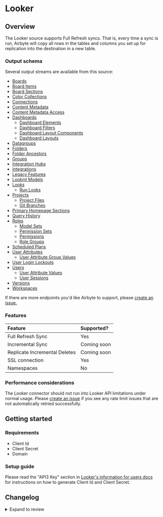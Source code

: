 # Looker

## Overview

The Looker source supports Full Refresh syncs. That is, every time a sync is run, Airbyte will copy all rows in the tables and columns you set up for replication into the destination in a new table.

### Output schema

Several output streams are available from this source:

- [Boards](https://developers.looker.com/api/explorer/4.0/methods/Board/all_boards)
- [Board Items](https://developers.looker.com/api/explorer/4.0/methods/Board/all_board_items)
- [Board Sections](https://developers.looker.com/api/explorer/4.0/methods/Board/all_board_sections)
- [Color Collections](https://docs.looker.com/reference/api-and-integration/api-reference/v4.0/color-collection#get_all_color_collections)
- [Connections](https://docs.looker.com/reference/api-and-integration/api-reference/v4.0/connection#get_all_connections)
- [Content Metadata](https://docs.looker.com/reference/api-and-integration/api-reference/v4.0/content#get_all_content_metadatas)
- [Content Metadata Access](https://docs.looker.com/reference/api-and-integration/api-reference/v4.0/content#get_all_content_metadata_accesses)
- [Dashboards](https://docs.looker.com/reference/api-and-integration/api-reference/v4.0/dashboard#get_all_dashboards)
  - [Dashboard Elements](https://docs.looker.com/reference/api-and-integration/api-reference/v4.0/dashboard#get_all_dashboardelements)
  - [Dashboard Filters](https://docs.looker.com/reference/api-and-integration/api-reference/v4.0/dashboard#get_all_dashboard_filters)
  - [Dashboard Layout Components](https://developers.looker.com/api/explorer/4.0/methods/Dashboard/dashboard_layout_dashboard_layout_components)
  - [Dashboard Layouts](https://docs.looker.com/reference/api-and-integration/api-reference/v4.0/dashboard#get_all_dashboardlayouts)
- [Datagroups](https://docs.looker.com/reference/api-and-integration/api-reference/v4.0/datagroup#get_all_datagroups)
- [Folders](https://docs.looker.com/reference/api-and-integration/api-reference/v4.0/folder#get_all_folders)
- [Folder Ancestors](https://developers.looker.com/api/explorer/4.0/methods/Folder/folder_ancestors)
- [Groups](https://docs.looker.com/reference/api-and-integration/api-reference/v4.0/group#get_all_groups)
- [Integration Hubs](https://docs.looker.com/reference/api-and-integration/api-reference/v4.0/integration#get_all_integration_hubs)
- [Integrations](https://docs.looker.com/reference/api-and-integration/api-reference/v4.0/integration#get_all_integrations)
- [Legacy Features](https://developers.looker.com/api/explorer/4.0/methods/Config/all_legacy_features)
- [Lookml Models](https://docs.looker.com/reference/api-and-integration/api-reference/v4.0/lookml-model#get_all_lookml_models)
- [Looks](https://docs.looker.com/reference/api-and-integration/api-reference/v4.0/look#get_all_looks)
  - [Run Looks](https://docs.looker.com/reference/api-and-integration/api-reference/v4.0/look#run_look)
- [Projects](https://docs.looker.com/reference/api-and-integration/api-reference/v4.0/project#get_all_projects)
  - [Project Files](https://docs.looker.com/reference/api-and-integration/api-reference/v4.0/project#get_all_project_files)
  - [Git Branches](https://docs.looker.com/reference/api-and-integration/api-reference/v4.0/project#get_all_git_branches)
- [Primary Homepage Sections](https://developers.looker.com/api/explorer/4.0/methods/Homepage/all_primary_homepage_sections)
- [Query History](https://docs.looker.com/reference/api-and-integration/api-reference/v4.0/query#run_query)
- [Roles](https://docs.looker.com/reference/api-and-integration/api-reference/v4.0/role#get_all_roles)
  - [Model Sets](https://docs.looker.com/reference/api-and-integration/api-reference/v4.0/role#get_all_model_sets)
  - [Permission Sets](https://docs.looker.com/reference/api-and-integration/api-reference/v4.0/role#get_all_permission_sets)
  - [Permissions](https://docs.looker.com/reference/api-and-integration/api-reference/v4.0/role#get_all_permissions)
  - [Role Groups](https://docs.looker.com/reference/api-and-integration/api-reference/v4.0/role#get_role_groups)
- [Scheduled Plans](https://docs.looker.com/reference/api-and-integration/api-reference/v4.0/scheduled-plan#get_all_scheduled_plans)
- [User Attributes](https://docs.looker.com/reference/api-and-integration/api-reference/v4.0/user-attribute#get_all_user_attributes)
  - [User Attribute Group Values](https://docs.looker.com/reference/api-and-integration/api-reference/v4.0/user-attribute#get_user_attribute_group_values)
- [User Login Lockouts](https://docs.looker.com/reference/api-and-integration/api-reference/v4.0/auth#get_all_user_login_lockouts)
- [Users](https://docs.looker.com/reference/api-and-integration/api-reference/v4.0/user#get_all_users)
  - [User Attribute Values](https://docs.looker.com/reference/api-and-integration/api-reference/v4.0/user#get_user_attribute_values)
  - [User Sessions](https://docs.looker.com/reference/api-and-integration/api-reference/v4.0/user#get_all_web_login_sessions)
- [Versions](https://docs.looker.com/reference/api-and-integration/api-reference/v4.0/config#get_apiversion)
- [Workspaces](https://docs.looker.com/reference/api-and-integration/api-reference/v4.0/workspace)

If there are more endpoints you'd like Airbyte to support, please [create an issue.](https://github.com/airbytehq/airbyte/issues/new/choose)

### Features

| Feature                       | Supported?  |
| :---------------------------- | :---------- |
| Full Refresh Sync             | Yes         |
| Incremental Sync              | Coming soon |
| Replicate Incremental Deletes | Coming soon |
| SSL connection                | Yes         |
| Namespaces                    | No          |

### Performance considerations

The Looker connector should not run into Looker API limitations under normal usage. Please [create an issue](https://github.com/airbytehq/airbyte/issues) if you see any rate limit issues that are not automatically retried successfully.

## Getting started

### Requirements

- Client Id
- Client Secret
- Domain

### Setup guide

Please read the "API3 Key" section in [Looker's information for users docs](https://docs.looker.com/admin-options/settings/users) for instructions on how to generate Client Id and Client Secret.

## Changelog

<details>
  <summary>Expand to review</summary>

| Version | Date       | Pull Request                                             | Subject                                                  |
| :------ | :--------- | :------------------------------------------------------- | :------------------------------------------------------- |
| 1.0.8 | 2024-09-07 | [45305](https://github.com/airbytehq/airbyte/pull/45305) | Update dependencies |
| 1.0.7 | 2024-09-05 | [45161](https://github.com/airbytehq/airbyte/pull/45161) | Enable connector in Cloud registry |
| 1.0.6 | 2024-08-31 | [45014](https://github.com/airbytehq/airbyte/pull/45014) | Update dependencies |
| 1.0.5 | 2024-08-24 | [44730](https://github.com/airbytehq/airbyte/pull/44730) | Update dependencies |
| 1.0.4 | 2024-08-17 | [44252](https://github.com/airbytehq/airbyte/pull/44252) | Update dependencies |
| 1.0.3 | 2024-08-12 | [43873](https://github.com/airbytehq/airbyte/pull/43873) | Update dependencies |
| 1.0.2 | 2024-08-10 | [43504](https://github.com/airbytehq/airbyte/pull/43504) | Update dependencies |
| 1.0.1 | 2024-08-03 | [40148](https://github.com/airbytehq/airbyte/pull/40148) | Update dependencies |
| 1.0.0 | 2024-07-23 | [37464](https://github.com/airbytehq/airbyte/pull/37464) | Migrate to LowCode |
| 0.2.12 | 2024-06-06 | [39191](https://github.com/airbytehq/airbyte/pull/39191) | [autopull] Upgrade base image to v1.2.2 |
| 0.2.11 | 2024-06-03 | [38914](https://github.com/airbytehq/airbyte/pull/38914) | Replace AirbyteLogger with logging.Logger |
| 0.2.10 | 2024-06-03 | [38914](https://github.com/airbytehq/airbyte/pull/38914) | Replace AirbyteLogger with logging.Logger |
| 0.2.9 | 2024-05-20 | [38396](https://github.com/airbytehq/airbyte/pull/38396) | [autopull] base image + poetry + up_to_date |
| 0.2.8 | 2022-12-07 | [20182](https://github.com/airbytehq/airbyte/pull/20182) | Fix schema transformation issue |
| 0.2.7 | 2022-01-24 | [9609](https://github.com/airbytehq/airbyte/pull/9609) | Migrate to native CDK and fixing of intergration tests. |
| 0.2.6 | 2021-12-07 | [8578](https://github.com/airbytehq/airbyte/pull/8578) | Update titles and descriptions. |
| 0.2.5 | 2021-10-27 | [7284](https://github.com/airbytehq/airbyte/pull/7284) | Migrate Looker source to CDK structure, add SAT testing. |
| 0.2.4 | 2021-06-25 | [3911](https://github.com/airbytehq/airbyte/pull/3911) | Add `run_look` endpoint. |
| 0.2.3 | 2021-06-22 | [3587](https://github.com/airbytehq/airbyte/pull/3587) | Add support for self-hosted instances. |
| 0.2.2 | 2021-06-09 | [3973](https://github.com/airbytehq/airbyte/pull/3973) | Add `AIRBYTE_ENTRYPOINT` for kubernetes support. |
| 0.2.1 | 2021-04-02 | [2726](https://github.com/airbytehq/airbyte/pull/2726) | Fix connector base versioning. |
| 0.2.0 | 2021-03-09 | [2238](https://github.com/airbytehq/airbyte/pull/2238) | Allow future / unknown properties in the protocol. |
| 0.1.1 | 2021-01-27 | [1857](https://github.com/airbytehq/airbyte/pull/1857) | Fix failed CI tests. |
| 0.1.0 | 2020-12-24 | [1441](https://github.com/airbytehq/airbyte/pull/1441) | Add looker connector. |

</details>
